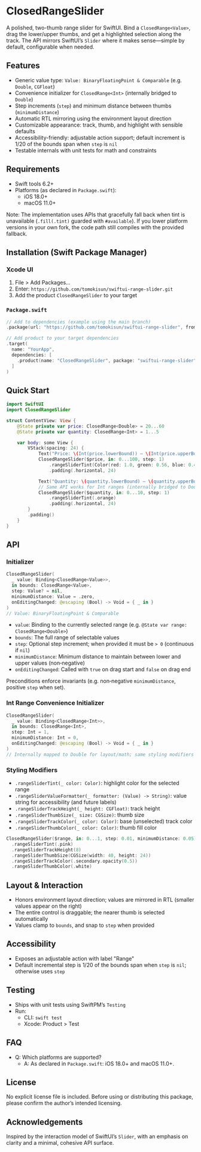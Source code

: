 # ClosedRangeSlider

A polished, two-thumb range slider for SwiftUI. Bind a `ClosedRange<Value>`, drag the lower/upper thumbs, and get a highlighted selection along the track. The API mirrors SwiftUI’s `Slider` where it makes sense—simple by default, configurable when needed.

## Features
- Generic value type: `Value: BinaryFloatingPoint & Comparable` (e.g. `Double`, `CGFloat`)
- Convenience initializer for `ClosedRange<Int>` (internally bridged to `Double`)
- Step increments (`step`) and minimum distance between thumbs (`minimumDistance`)
- Automatic RTL mirroring using the environment layout direction
- Customizable appearance: track, thumb, and highlight with sensible defaults
- Accessibility-friendly: adjustable action support; default increment is 1/20 of the bounds span when `step` is `nil`
- Testable internals with unit tests for math and constraints

## Requirements
- Swift tools 6.2+
- Platforms (as declared in `Package.swift`):
  - iOS 18.0+
  - macOS 11.0+

Note: The implementation uses APIs that gracefully fall back when tint is unavailable (`.fill(.tint)` guarded with `#available`). If you lower platform versions in your own fork, the code path still compiles with the provided fallback.

## Installation (Swift Package Manager)
### Xcode UI
1. File > Add Packages…
2. Enter: `https://github.com/tomokisun/swiftui-range-slider.git`
3. Add the product `ClosedRangeSlider` to your target

### `Package.swift`
```swift
// Add to dependencies (example using the main branch)
.package(url: "https://github.com/tomokisun/swiftui-range-slider", from: "0.2.0"),

// Add product to your target dependencies
.target(
  name: "YourApp",
  dependencies: [
    .product(name: "ClosedRangeSlider", package: "swiftui-range-slider")
  ]
)
```

## Quick Start
```swift
import SwiftUI
import ClosedRangeSlider

struct ContentView: View {
    @State private var price: ClosedRange<Double> = 20...60
    @State private var quantity: ClosedRange<Int> = 1...5

    var body: some View {
        VStack(spacing: 24) {
            Text("Price: \(Int(price.lowerBound)) – \(Int(price.upperBound))")
            ClosedRangeSlider($price, in: 0...100, step: 1)
                .rangeSliderTint(Color(red: 1.0, green: 0.56, blue: 0.47)) // highlight color
                .padding(.horizontal, 24)

            Text("Quantity: \(quantity.lowerBound) – \(quantity.upperBound)")
            // Same API works for Int ranges (internally bridged to Double)
            ClosedRangeSlider($quantity, in: 0...10, step: 1)
                .rangeSliderTint(.orange)
                .padding(.horizontal, 24)
        }
        .padding()
    }
}
```

## API
### Initializer
```swift
ClosedRangeSlider(
  _ value: Binding<ClosedRange<Value>>,
  in bounds: ClosedRange<Value>,
  step: Value? = nil,
  minimumDistance: Value = .zero,
  onEditingChanged: @escaping (Bool) -> Void = { _ in }
)
// Value: BinaryFloatingPoint & Comparable
```

- `value`: Binding to the currently selected range (e.g. `@State var range: ClosedRange<Double>`)
- `bounds`: The full range of selectable values
- `step`: Optional step increment; when provided it must be `> 0` (continuous if `nil`)
- `minimumDistance`: Minimum distance to maintain between lower and upper values (non‑negative)
- `onEditingChanged`: Called with `true` on drag start and `false` on drag end

Preconditions enforce invariants (e.g. non‑negative `minimumDistance`, positive `step` when set).

### Int Range Convenience Initializer
```swift
ClosedRangeSlider(
  _ value: Binding<ClosedRange<Int>>,
  in bounds: ClosedRange<Int>,
  step: Int = 1,
  minimumDistance: Int = 0,
  onEditingChanged: @escaping (Bool) -> Void = { _ in }
)
// Internally mapped to Double for layout/math; same styling modifiers are available.
```

### Styling Modifiers
- `.rangeSliderTint(_ color: Color)`: highlight color for the selected range
- `.rangeSliderValueFormatter(_ formatter: (Value) -> String)`: value string for accessibility (and future labels)
- `.rangeSliderTrackHeight(_ height: CGFloat)`: track height
- `.rangeSliderThumbSize(_ size: CGSize)`: thumb size
- `.rangeSliderTrackColor(_ color: Color)`: base (unselected) track color
- `.rangeSliderThumbColor(_ color: Color)`: thumb fill color

```swift
ClosedRangeSlider($range, in: 0...1, step: 0.01, minimumDistance: 0.05)
  .rangeSliderTint(.pink)
  .rangeSliderTrackHeight(8)
  .rangeSliderThumbSize(CGSize(width: 40, height: 24))
  .rangeSliderTrackColor(.secondary.opacity(0.5))
  .rangeSliderThumbColor(.white)
```

## Layout & Interaction
- Honors environment layout direction; values are mirrored in RTL (smaller values appear on the right)
- The entire control is draggable; the nearer thumb is selected automatically
- Values clamp to `bounds`, and snap to `step` when provided

## Accessibility
- Exposes an adjustable action with label "Range"
- Default incremental step is 1/20 of the bounds span when `step` is `nil`; otherwise uses `step`

## Testing
- Ships with unit tests using SwiftPM’s `Testing`
- Run:
  - CLI: `swift test`
  - Xcode: Product > Test

## FAQ
- Q: Which platforms are supported?
  - A: As declared in `Package.swift`: iOS 18.0+ and macOS 11.0+.

## License
No explicit license file is included. Before using or distributing this package, please confirm the author’s intended licensing.

## Acknowledgements
Inspired by the interaction model of SwiftUI’s `Slider`, with an emphasis on clarity and a minimal, cohesive API surface.
